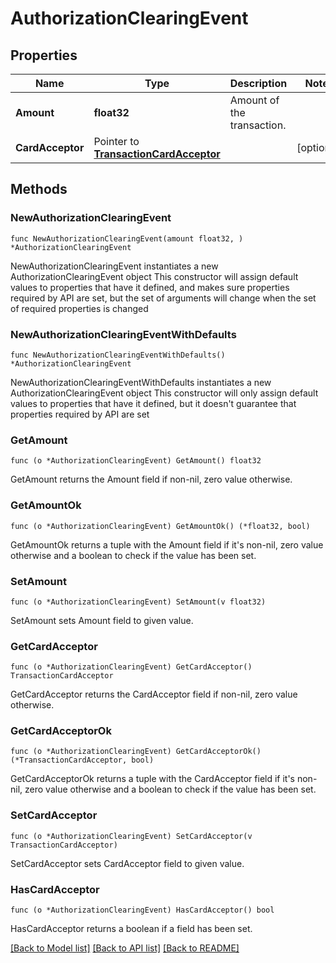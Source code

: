 # AuthorizationClearingEvent

## Properties

Name | Type | Description | Notes
------------ | ------------- | ------------- | -------------
**Amount** | **float32** | Amount of the transaction. | 
**CardAcceptor** | Pointer to [**TransactionCardAcceptor**](TransactionCardAcceptor.md) |  | [optional] 

## Methods

### NewAuthorizationClearingEvent

`func NewAuthorizationClearingEvent(amount float32, ) *AuthorizationClearingEvent`

NewAuthorizationClearingEvent instantiates a new AuthorizationClearingEvent object
This constructor will assign default values to properties that have it defined,
and makes sure properties required by API are set, but the set of arguments
will change when the set of required properties is changed

### NewAuthorizationClearingEventWithDefaults

`func NewAuthorizationClearingEventWithDefaults() *AuthorizationClearingEvent`

NewAuthorizationClearingEventWithDefaults instantiates a new AuthorizationClearingEvent object
This constructor will only assign default values to properties that have it defined,
but it doesn't guarantee that properties required by API are set

### GetAmount

`func (o *AuthorizationClearingEvent) GetAmount() float32`

GetAmount returns the Amount field if non-nil, zero value otherwise.

### GetAmountOk

`func (o *AuthorizationClearingEvent) GetAmountOk() (*float32, bool)`

GetAmountOk returns a tuple with the Amount field if it's non-nil, zero value otherwise
and a boolean to check if the value has been set.

### SetAmount

`func (o *AuthorizationClearingEvent) SetAmount(v float32)`

SetAmount sets Amount field to given value.


### GetCardAcceptor

`func (o *AuthorizationClearingEvent) GetCardAcceptor() TransactionCardAcceptor`

GetCardAcceptor returns the CardAcceptor field if non-nil, zero value otherwise.

### GetCardAcceptorOk

`func (o *AuthorizationClearingEvent) GetCardAcceptorOk() (*TransactionCardAcceptor, bool)`

GetCardAcceptorOk returns a tuple with the CardAcceptor field if it's non-nil, zero value otherwise
and a boolean to check if the value has been set.

### SetCardAcceptor

`func (o *AuthorizationClearingEvent) SetCardAcceptor(v TransactionCardAcceptor)`

SetCardAcceptor sets CardAcceptor field to given value.

### HasCardAcceptor

`func (o *AuthorizationClearingEvent) HasCardAcceptor() bool`

HasCardAcceptor returns a boolean if a field has been set.


[[Back to Model list]](../README.md#documentation-for-models) [[Back to API list]](../README.md#documentation-for-api-endpoints) [[Back to README]](../README.md)


